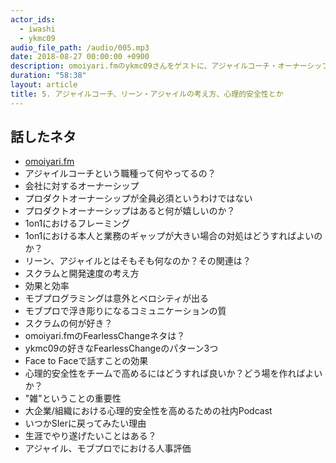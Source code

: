 ```yaml
---
actor_ids:
  - iwashi 
  - ykmc09
audio_file_path: /audio/005.mp3
date: 2018-08-27 00:00:00 +0900
description: omoiyari.fmのykmc09さんをゲストに、アジャイルコーチ・オーナーシップ・リーン・アジャイル・FearlessChange・心理的安全性などについて話しているエピソードです。
duration: "58:38"
layout: article
title: 5. アジャイルコーチ、リーン・アジャイルの考え方、心理的安全性とか
---
```


## 話したネタ
- [omoiyari.fm](https://lean-agile.fm/)
- アジャイルコーチという職種って何やってるの？
- 会社に対するオーナーシップ
- プロダクトオーナーシップが全員必須というわけではない
- プロダクトオーナーシップはあると何が嬉しいのか？
- 1on1におけるフレーミング
- 1on1における本人と業務のギャップが大きい場合の対処はどうすればよいのか？
- リーン、アジャイルとはそもそも何なのか？その関連は？
- スクラムと開発速度の考え方
- 効果と効率
- モブプログラミングは意外とベロシティが出る
- モブプロで浮き彫りになるコミュニケーションの質
- スクラムの何が好き？
- omoiyari.fmのFearlessChangeネタは？
- ykmc09の好きなFearlessChangeのパターン3つ
- Face to Faceで話すことの効果
- 心理的安全性をチームで高めるにはどうすれば良いか？どう場を作ればよいか？
- "雑"ということの重要性
- 大企業/組織における心理的安全性を高めるための社内Podcast
- いつかSIerに戻ってみたい理由
- 生涯でやり遂げたいことはある？
- アジャイル、モブプロでにおける人事評価

